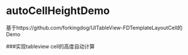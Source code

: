 # autoCellHeightDemo
基于https://github.com/forkingdog/UITableView-FDTemplateLayoutCell的Demo

###实现tableview cell的高度自动计算




